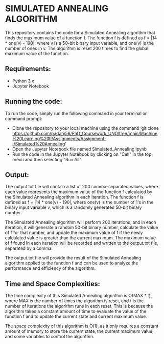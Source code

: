 # SIMULATED ANNEALING ALGORITHM

This repository contains the code for a Simulated Annealing algorithm that finds the maximum value of a function f. The function f is defined as f = |14 * one(v) - 190|, where v is a 50-bit binary input variable, and one(v) is the number of ones in v. The algorithm is reset 200 times to find the global maximum value of the function.

## Requirements:

* Python 3.x
* Jupyter Notebook

## Running the code:

To run the code, simply run the following command in your terminal or command prompt: 

* Clone the repository to your local machine using the command ‘git clone https://github.com/padam56/PhD_Coursework_UNO/tree/main/Machine%20Learning%20II/Assignments/Assignment-I/Simulated%20Annealing'
* Open the Jupyter Notebook file named Simulated_Annealing.ipynb
* Run the code in the Jupyter Notebook by clicking on "Cell" in the top menu and then selecting "Run All"

## Output:

The output.txt file will contain a list of 200 comma-separated values, where each value represents the maximum value of the function f calculated by the Simulated Annealing algorithm in each iteration. The function f is defined as f = |14 * one(v) - 190|, where one(v) is the number of 1's in the binary input variable v, which is a randomly generated 50-bit binary number.

The Simulated Annealing algorithm will perform 200 iterations, and in each iteration, it will generate a random 50-bit binary number, calculate the value of f for that number, and update the maximum value of f if the newly calculated value is greater than the current maximum. The maximum value of f found in each iteration will be recorded and written to the output.txt file, separated by a comma.

The output.txt file will provide the result of the Simulated Annealing algorithm applied to the function f and can be used to analyze the performance and efficiency of the algorithm.


## Time and Space Complexities:

The time complexity of this Simulated Annealing algorithm is O(MAX * t), where MAX is the number of times the algorithm is reset, and t is the number of iterations the algorithm runs in each reset. This is because the algorithm takes a constant amount of time to evaluate the value of the function f and to update the current state and current maximum value.

The space complexity of this algorithm is O(1), as it only requires a constant amount of memory to store the current state, the current maximum value, and some variables to control the algorithm.
